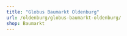 ```yaml
---
title: "Globus Baumarkt Oldenburg"
url: /oldenburg/globus-baumarkt-oldenburg/
shop: Baumarkt
---
```

